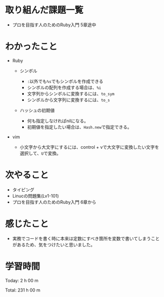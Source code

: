 # 取り組んだ課題一覧
- プロを目指す人のためのRuby入門 5章途中

# わかったこと
- Ruby
    - シンボル
        - `:`以外でも`%s`でもシンボルを作成できる
        - シンボルの配列を作成する場合は、`%i`
        - 文字列からシンボルに変換するには、`to_sym`
        - シンボルから文字列に変換するには、`to_s`

    - ハッシュの初期値
        - 何も指定しなければnilになる。
        - 初期値を指定したい場合は、`Hash.new`で指定できる。

- vim
    - 小文字から大文字にするには、control + vで大文字に変換したい文字を選択して、`U`で変換。

# 次やること
- タイピング
- Linucの問題集(Lv1-101)
- プロを目指す人のためのRuby入門 6章から 

# 感じたこと
- 実務でコードを書く時に本来は定数にすべき箇所を変数で書いてしまうことがあるため、気をつけたいと思いました。

# 学習時間
Today: 2 h 00 m

Total: 231 h 00 m









